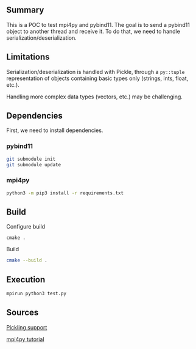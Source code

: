 ## Summary
This is a POC to test mpi4py and pybind11. The goal is to send a pybind11 object to another thread and receive it. To do that, we need to handle serialization/deserialization.


## Limitations
Serialization/deserialization is handled with Pickle, through a `py::tuple` representation of objects containing basic types only (strings, ints, float, etc.).

Handling more complex data types (vectors, etc.) may be challenging.

## Dependencies
First, we need to install dependencies.

### pybind11
```bash
git submodule init
git submodule update
```

### mpi4py
```bash
python3 -m pip3 install -r requirements.txt
```

## Build
Configure build
```
cmake .
```

Build
```bash
cmake --build .
```

## Execution
```bash
mpirun python3 test.py
```

## Sources
[Pickling support](https://pybind11.readthedocs.io/en/stable/advanced/classes.html#pickling-support)

[mpi4py tutorial](https://mpi4py.readthedocs.io/en/stable/tutorial.html)
